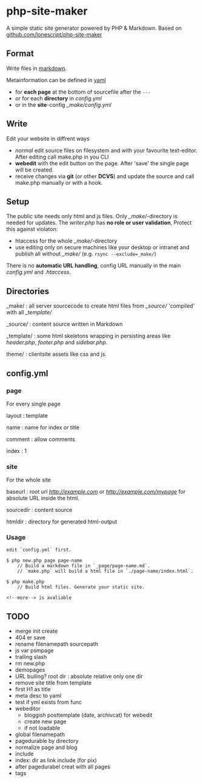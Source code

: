php-site-maker
=====

A simple static site generator powered by PHP & Markdown. Based on [github.com/lonescript/php-site-maker](http://github.com/lonescript/php-site-maker)

## Format

Write files in [markdown](http://michelf.com/projects/php-markdown/).

Metainformation can be defined in [yaml](http://www.yaml.org/spec/1.2/spec.html)
* for __each page__ at the bottom of sourcefile after the `---`
* or for each __directory__ in *config.yml* 
* or in the __site__-config *_make/config.yml* 

## Write

Edit your website in diffrent ways

* *normal* edit source files on filesystem and with your favourite text-editor. After editing call make.php in you CLI
* __webedit__ with the edit button on the page. After 'save' the single page will be created.
* receive changes via __git__ (or other __DCVS__) and update the source and call make.php manually or with a hook.

## Setup

The public site needs only html and js files. Only *_make/*-directory is needed for updates. The *writer.php* has **no role or user validation**, Protect this against violaton:

* htaccess for the whole *_make/*-directory
* use editing only on secure machines like your desktop or intranet and publish all without *_make/* (e.g. `rsync --exclude=_make/`)


There is no __automatic URL handling__, config URL manually in the main *config.yml* and *.htaccess*.

## Directories

_make/
: all server sourcecode to create html files from *_source/* 'compiled' with all *_template/*

_source/
: content source written in Markdown

_template/
: some html skeletons wrapping in persisting areas like *header.php*, *footer.php* and *sidebar.php*. 

theme/
: clientsite assets like css and js.

## config.yml

### page

For every single page

layout
: template

name
: name for index or title

comment
: allow comments

index
: 1


### site

For the whole site

baseurl
: root url *http://example.com* or *http://example.com/mypage* for absolute URL inside the html.

sourcedir
: content source

htmldir
: directory for generated html-output




### Usage

```
edit `config.yml` first.

$ php new.php page page-name
    // Build a markdown file in `_page/page-name.md`.
    // `make.php` will build a html file in `./page-name/index.html`.

$ php make.php
    // Build html files. Generate your static site.

<!--more--> is avaliable
```
## TODO

* merge init create
* 404 er save
* rename filenamepath sourcepath
* js var psmpage
* trailing slash
* rm new.php
* demopages
* URL builing? root dir : absolute relative only one dir
* remove site title from template
* first H1 as title
* meta desc to yaml
* test if yml exists from func
* webeditor
  * bloggish posttemplate (date, archivcat) for webedit
  * create new page
  * if not loadable
* global filenamepath
* pagedurable by directory
* normalize page and blog
* include
* index: dir as link include (for pix)
* after pagedurabel creat with all pages
* tags
